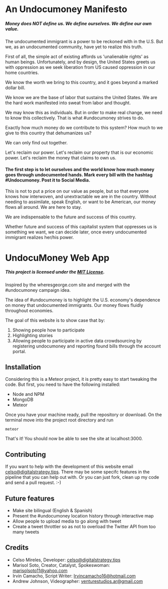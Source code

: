 # An Undocumoney Manifesto

##### Money does NOT define us. We define ourselves. We define our own value.

The undocumented immigrant is a power to be reckoned with in the U.S. But we, as an undocumented community, have yet to realize this truth.

First of all, the simple act of existing affords us 'unalienable rights' as human beings. Unfortunately, and by design, the United States greets us with oppression as we seek liberation from US caused oppression in our home countries.

We know the worth we bring to this country, and it goes beyond a marked dollar bill.

We know we are the base of labor that sustains the United States. We are the hard work manifested into sweat from labor and thought.

We may know this as individuals. But in order to make real change, we need to know this collectively. That is what #undocumoney strives to do.

Exactly how much money do we contribute to this system? How much to we give to this country that dehumanizes us?

We can only find out together.

Let's reclaim our power. Let's reclaim our property that is our economic power. Let's reclaim the money that claims to own us.

#### The first step is to let ourselves and the world know how much money goes through undocumented hands. Mark every bill with the hashtag #Undocumoney. Post it to Social Media.

This is not to put a price on our value as people, but so that everyone knows how interwoven, and unextractable we are in the country. Without needing to assimilate, speak English, or want to be American, our money flows all around. We are here to stay.

We are indispensable to the future and success of this country.

Whether future and success of this capitalist system that oppresses us is something we want, we can decide later, once every undocumented immigrant realizes her/his power.

# UndocuMoney Web App

##### This project is licensed under the [MIT License](https://opensource.org/licenses/MIT).

Inspired by the wheresgeorge.com site and merged with the #undocumoney campaign idea.

The idea of #undocumoney is to highlight the U.S. economy's dependence on money that undocumented immigrants. Our money flows fluidly throughout economies.

The goal of this website is to show case that by:
1. Showing people how to participate
2. Highlighting stories
3. Allowing people to participate in active data crowdsourcing by registering undocumoney and reporting found bills through the account portal.

## Installation

Considering this is a Meteor project, it is pretty easy to start tweaking the code. But first, you need to have the following installed:

- Node and NPM
- MongoDB
- Meteor

Once you have your machine ready, pull the repository or download. On the terminal move into the project root directory and run

```
meteor
```

That's it! You should now be able to see the site at localhost:3000.

## Contributing

If you want to help with the development of this website email celso@digitalstrategy.tips. There may be some specifc features in the pipeline that you can help out with. Or you can just fork, clean up my code and send a pull request. :-)

## Future features

- Make site bilingual (English & Spanish)
- Present the #undocumoney location history through interactive map
- Allow people to upload media to go along with tweet
- Create a tweet throttler so as not to overload the Twitter API from too many tweets

## Credits

- Celso Mireles, Developer: celso@digitalstrategy.tips
- Marisol Soto, Creator, Catalyst, Spokeswoman: marisolsoto11@yahoo.com
- Irvin Camacho, Script Writer: Irvincamacho16@hotmail.com
- Andrew Johnson, Videographer: venturestudios.ar@gmail.com
